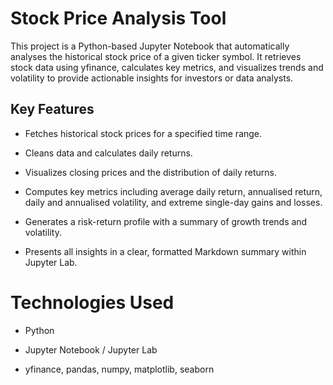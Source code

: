 # Stock Price Analysis Tool

This project is a Python-based Jupyter Notebook that automatically analyses the historical stock price of a given ticker symbol. It retrieves stock data using yfinance, calculates key metrics, and visualizes trends and volatility to provide actionable insights for investors or data analysts.

## Key Features

- Fetches historical stock prices for a specified time range.

- Cleans data and calculates daily returns.

- Visualizes closing prices and the distribution of daily returns.

- Computes key metrics including average daily return, annualised return, daily and annualised volatility, and extreme single-day gains and losses.

- Generates a risk-return profile with a summary of growth trends and volatility.

- Presents all insights in a clear, formatted Markdown summary within Jupyter Lab.

# Technologies Used

- Python

- Jupyter Notebook / Jupyter Lab

- yfinance, pandas, numpy, matplotlib, seaborn
